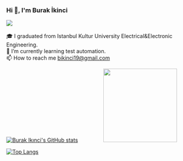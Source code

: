 ### Hi 👋, I'm Burak İkinci  
![](https://komarev.com/ghpvc/?username=your-github-burakikinci&color=brightgreen) <br />   
🎓 I graduated from Istanbul Kultur University Electrical&Electronic Engineering.  <br />
🌱 I’m currently learning test automation.<br />
📫 How to reach me bikinci19@gmail.com  

[![Burak Ikınci's GitHub stats](https://github-readme-stats.vercel.app/api?username=burakikinci)](https://github.com/burakikinci/github-readme-stats) &nbsp;&nbsp;&nbsp;&nbsp;&nbsp;&nbsp;&nbsp;&nbsp;&nbsp;&nbsp;&nbsp;&nbsp;&nbsp;&nbsp;&nbsp;&nbsp;<img src="https://media2.giphy.com/media/3o7WTL4qQCbbLLV2Pm/giphy.gif?cid=ecf05e47u9y1mxy0f76r6izfv6wswd04k92yy4f7wt0p7i4c&rid=giphy.gif&ct=g" width="195" height="195" />

 [![Top Langs](https://github-readme-stats.vercel.app/api/top-langs/?username=burakikinci)](https://github.com/burakikinci/github-readme-stats)





